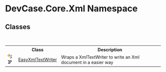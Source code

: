 # DevCase.Core.Xml Namespace
 




## Classes
&nbsp;<table><tr><th></th><th>Class</th><th>Description</th></tr><tr><td>![Public class](media/pubclass.gif "Public class")![Code example](media/CodeExample.png "Code example")</td><td><a href="T_DevCase_Core_Xml_EasyXmlTextWriter">EasyXmlTextWriter</a></td><td>
Wraps a XmlTextWriter to write an Xml document in a easier way</td></tr></table>&nbsp;
